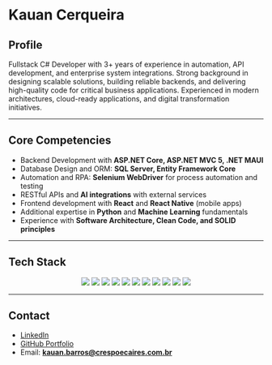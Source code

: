 # Kauan Cerqueira

## Profile
Fullstack C# Developer with 3+ years of experience in automation, API development, and enterprise system integrations. Strong background in designing scalable solutions, building reliable backends, and delivering high-quality code for critical business applications. Experienced in modern architectures, cloud-ready applications, and digital transformation initiatives.

---

## Core Competencies
- Backend Development with **ASP.NET Core, ASP.NET MVC 5, .NET MAUI**
- Database Design and ORM: **SQL Server, Entity Framework Core**
- Automation and RPA: **Selenium WebDriver** for process automation and testing
- RESTful APIs and **AI integrations** with external services
- Frontend development with **React** and **React Native** (mobile apps)
- Additional expertise in **Python** and **Machine Learning** fundamentals
- Experience with **Software Architecture, Clean Code, and SOLID principles**

---

## Tech Stack

<p align="center">
  <!-- Languages & Frameworks -->
  <img src="https://img.shields.io/badge/C%23-239120?style=for-the-badge&logo=csharp&logoColor=white" />
  <img src="https://img.shields.io/badge/.NET-512BD4?style=for-the-badge&logo=dotnet&logoColor=white" />
  <img src="https://img.shields.io/badge/ASP.NET%20Core-68217A?style=for-the-badge&logo=dotnet&logoColor=white" />
  <img src="https://img.shields.io/badge/.NET%20MAUI-5C2D91?style=for-the-badge&logo=dotnet&logoColor=white" />
  <img src="https://img.shields.io/badge/Entity%20Framework-512BD4?style=for-the-badge" />
  
  <!-- Databases -->
  <img src="https://img.shields.io/badge/SQL%20Server-CC2927?style=for-the-badge&logo=microsoftsqlserver&logoColor=white" />
  
  <!-- Automation & Testing -->
  <img src="https://img.shields.io/badge/Selenium-43B02A?style=for-the-badge&logo=selenium&logoColor=white" />
  
  <!-- Frontend & Mobile -->
  <img src="https://img.shields.io/badge/React-61DAFB?style=for-the-badge&logo=react&logoColor=black" />
  <img src="https://img.shields.io/badge/React%20Native-61DAFB?style=for-the-badge&logo=react&logoColor=black" />
  
  <!-- AI & Data -->
  <img src="https://img.shields.io/badge/Python-3776AB?style=for-the-badge&logo=python&logoColor=white" />
  <img src="https://img.shields.io/badge/Machine%20Learning-102230?style=for-the-badge" />
</p>

---

## Contact
- [LinkedIn](https://www.linkedin.com/in/kauan-cerqueira-981a432b6/)  
- [GitHub Portfolio](https://github.com/KauanCerqueira?tab=repositories)  
- Email: **kauan.barros@crespoecaires.com.br**
